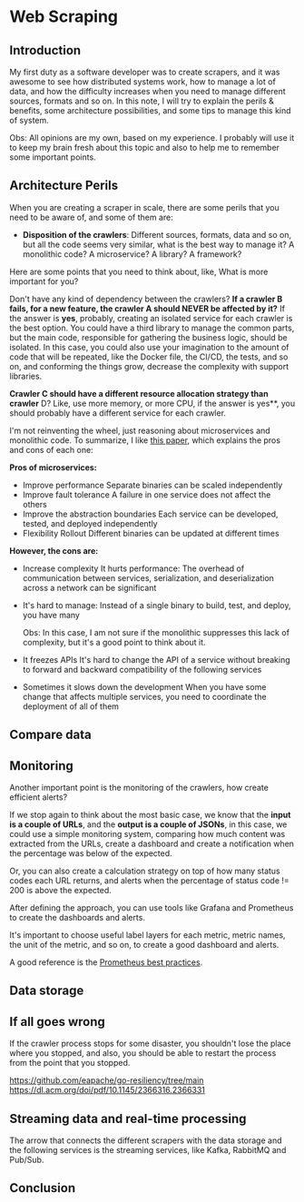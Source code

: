 # Web Scraping

## Introduction

My first duty as a software developer was to create scrapers, and it was awesome to see how distributed systems work, how to manage a lot of data, and how the difficulty increases when you need to manage different sources, formats and so on. In this note, I will try to explain the perils & benefits, some architecture possibilities, and some tips to manage this kind of system.

Obs: All opinions are my own, based on my experience. I probably will use it to keep my brain fresh about this topic and also to help me to remember some important points.

## Architecture Perils

When you are creating a scraper in scale, there are some perils that you need to be aware of, and some of them are:

- **Disposition of the crawlers**: Different sources, formats, data and so on, but all the code seems very similar, what is the best way to manage it? A monolithic code? A microservice? A library? A framework?

Here are some points that you need to think about, like, What is more important for you?

Don't have any kind of dependency between the crawlers? **If a crawler B fails, for a new feature, the crawler A should NEVER be affected by it?**
If the answer is **yes**, probably, creating an isolated service for each crawler is the best option. You could have a third library to manage the common parts, but the main code, responsible for gathering the business logic, should be isolated. In this case, you could also use your imagination to the amount of code that will be repeated, like the Docker file, the CI/CD, the tests, and so on, and conforming the things grow, decrease the complexity with support libraries.

**Crawler C should have a different **resource allocation strategy** than crawler** D? Like, use more memory, or more CPU, if the answer is yes**, you should probably have a different service for each crawler.

I'm not reinventing the wheel, just reasoning about microservices and monolithic code. To summarize, I like [this paper](https://dl.acm.org/doi/10.1145/3593856.3595909), which explains the pros and cons of each one:

**Pros of microservices:**

- Improve performance
    Separate binaries can be scaled independently
- Improve fault tolerance
    A failure in one service does not affect the others
- Improve the abstraction boundaries
    Each service can be developed, tested, and deployed independently
- Flexibility Rollout
    Different binaries can be updated at different times

**However, the cons are:**

- Increase complexity
    It hurts performance: The overhead of communication between services, serialization, and deserialization across a network can be significant
- It's hard to manage:
    Instead of a single binary to build, test, and deploy, you have many

    Obs: In this case, I am not sure if the monolithic suppresses this lack of complexity, but it's a good point to think about it.
- It freezes APIs
    It's hard to change the API of a service without breaking to forward and backward compatibility of the following services
- Sometimes it slows down the development
    When you have some change that affects multiple services, you need to coordinate the deployment of all of them

## Compare data

## Monitoring

Another important point is the monitoring of the crawlers, how create efficient alerts?

If we stop again to think about the most basic case, we know that the **input is a couple of URLs**, and the **output is a couple of JSONs**, in this case, we could use a simple monitoring system, comparing how much content was extracted from the URLs, create a dashboard and create a notification when the percentage was below of the expected.

Or, you can also create a calculation strategy on top of how many status codes each URL returns, and alerts when the percentage of status code != 200 is above the expected.

After defining the approach, you can use tools like Grafana and Prometheus to create the dashboards and alerts.

It's important to choose useful label layers for each metric, metric names, the unit of the metric, and so on, to create a good dashboard and alerts.

A good reference is the [Prometheus best practices](https://prometheus.io/docs/practices/naming/).

## Data storage

## If all goes wrong

If the crawler process stops for some disaster, you shouldn't lose the place where you stopped, and also, you should be able to restart the process from the point that you stopped.

https://github.com/eapache/go-resiliency/tree/main
https://dl.acm.org/doi/pdf/10.1145/2366316.2366331

## Streaming data and real-time processing

The arrow that connects the different scrapers with the data storage and the following services is the streaming services, like Kafka, RabbitMQ and Pub/Sub.

## Conclusion
